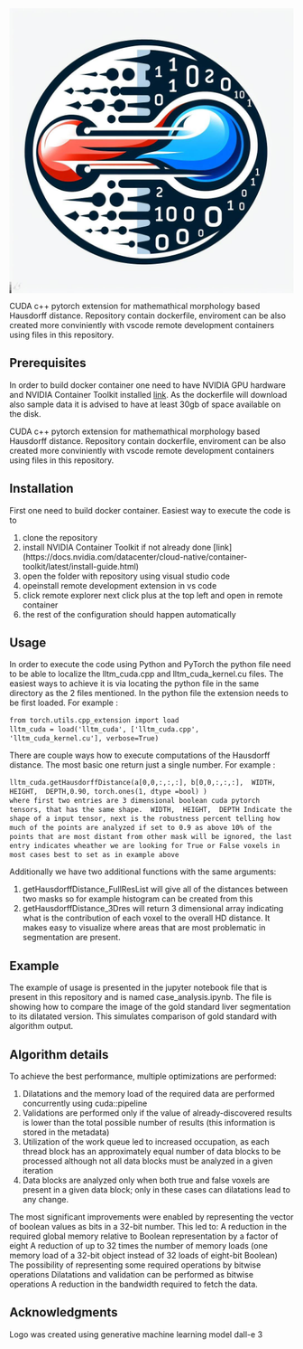 <img src="https://github.com/jakubMitura14/MedVoxelHD/blob/master/logo_hausdorff.jpeg?raw=true" style="display: block; margin: auto;" />

CUDA c++ pytorch extension for mathemathical morphology based Hausdorff distance. Repository contain dockerfile, enviroment can be also created more conviniently with vscode remote development containers using files in this repository.

## Prerequisites
In order to build docker container one need to have NVIDIA GPU hardware and NVIDIA Container Toolkit installed [link](https://docs.nvidia.com/datacenter/cloud-native/container-toolkit/latest/install-guide.html). As the dockerfile will download also sample data it is advised to have at least 30gb of space available on the disk.

CUDA c++ pytorch extension for mathemathical morphology based Hausdorff distance. Repository contain dockerfile, enviroment can be also created more conviniently with vscode remote development containers using files in this repository.

## Installation
First one need to build docker container. Easiest way to execute the code is to 
<ol>
  <li>clone the repository</li>
  <li>install NVIDIA Container Toolkit if not already done [link](https://docs.nvidia.com/datacenter/cloud-native/container-toolkit/latest/install-guide.html)</li>
  <li>open the folder with repository using visual studio code</li>
  <li>opeinstall remote development extension in vs code</li>
  <li>click remote explorer next click plus at the top left and open in remote container</li>
  <li>the rest of the configuration should happen automatically</li>
</ol>

 
## Usage

In order to execute the code using Python and PyTorch the python file need to be able to localize the lltm_cuda.cpp and lltm_cuda_kernel.cu files. The easiest ways to achieve it is via locating the python file in the same directory as the 2 files mentioned.
In the python file the extension needs to be first loaded. For example :
```
from torch.utils.cpp_extension import load
lltm_cuda = load('lltm_cuda', ['lltm_cuda.cpp', 'lltm_cuda_kernel.cu'], verbose=True)
```
There are couple ways how to execute computations of the Hausdorff distance. The most basic one return just a single number. For example :
```
lltm_cuda.getHausdorffDistance(a[0,0,:,:,:], b[0,0,:,:,:],  WIDTH,  HEIGHT,  DEPTH,0.90, torch.ones(1, dtype =bool) )
where first two entries are 3 dimensional boolean cuda pytorch tensors, that has the same shape.  WIDTH,  HEIGHT,  DEPTH Indicate the shape of a input tensor, next is the robustness percent telling how much of the points are analyzed if set to 0.9 as above 10% of the points that are most distant from other mask will be ignored, the last entry indicates wheather we are looking for True or False voxels in most cases best to set as in example above
```
Additionally we have two additional functions with the same arguments:
1) getHausdorffDistance_FullResList will give all of the distances between two masks so for example histogram can be created from this
2) getHausdorffDistance_3Dres will return 3 dimensional array indicating what is the contribution of each voxel to the overall HD distance. It makes easy to visualize where areas that are most problematic in segmentation are present.

## Example
The example of usage is presented in the jupyter notebook file that is present in this repository and is named case_analysis.ipynb. The file is showing how to compare the image of the gold standard liver segmentation to its dilatated version. This simulates comparison of gold standard with algorithm output.

## Algorithm details


To achieve the best performance, multiple optimizations are performed:
<ol>
  <li> Dilatations and the memory load of the required data are performed concurrently using cuda::pipeline </li>
  <li>Validations are performed only if the value of already-discovered results is lower than the total possible number of results (this information is stored in the metadata) </li>
  <li> Utilization of the work queue led to increased occupation, as each thread block has an approximately equal number of data blocks to be processed although not all data blocks must be analyzed in a given iteration</li>
  <li> Data blocks are analyzed only when both true and false voxels are present in a given data block; only in these cases can dilatations lead to any change.</li>
</ol>

    


The most significant improvements were enabled by representing the vector of boolean values as bits in a 32-bit number. This led to:
  A reduction in the required global memory relative to Boolean representation by a factor of eight
  A reduction of up to 32 times the number of memory loads (one memory load of a 32-bit object instead of 32 loads of eight-bit Boolean)
  The possibility of representing some required operations by bitwise operations
  Dilatations and validation can be performed as bitwise operations
  A reduction in the bandwidth required to fetch the data.





## Acknowledgments
Logo was created using generative machine learning model dall-e 3